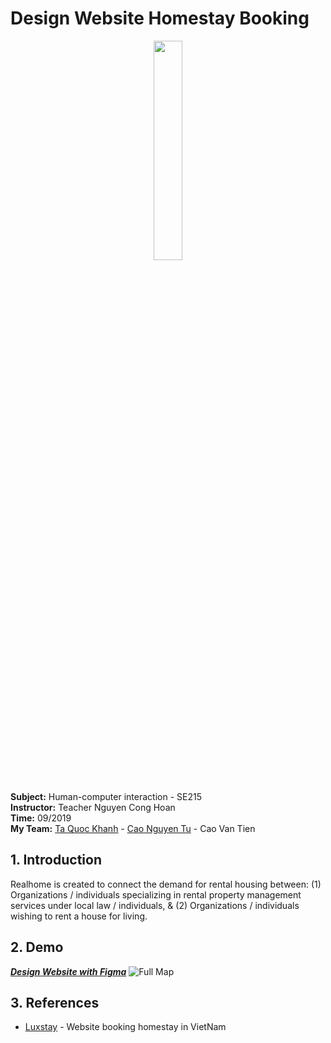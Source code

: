 # Design Website Homestay Booking

<p align="center">
   <img width="30%" src ="https://github.com/khanhtaquoc98/Website-Homestay-HTML/blob/master/images/home.png" />
</p>

<br> **Subject:** Human-computer interaction - SE215
<br> **Instructor:** Teacher Nguyen Cong Hoan
<br> **Time:** 09/2019
<br> **My Team:** 
[Ta Quoc Khanh](https://github.com/khanhtaquoc98) - [Cao Nguyen Tu](https://github.com/tudautroccuto741) - Cao Van Tien


## 1. Introduction
Realhome is created to connect the demand for rental housing between: (1) Organizations / individuals specializing in rental property management services under local law / individuals, & (2) Organizations / individuals wishing to rent a house for living.


## 2. Demo
***[Design Website with Figma](https://www.figma.com/file/xnRhTdyCAi7aTqoEKUFGBt/Index?node-id=0%3A1)***
![Full Map](https://nesmaps.com/maps/Castlevania/CastlevaniaMapLevel01b.png?raw=true)


## 3. References
- [Luxstay](https://www.luxstay.com/) - Website booking homestay in VietNam
